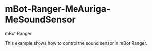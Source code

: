 # mBot-Ranger-MeAuriga-MeSoundSensor

mBot Ranger

This example shows how to control the sound sensor in mBot Ranger.
